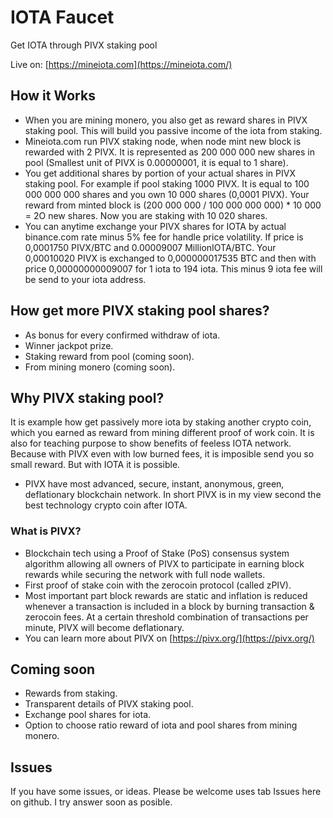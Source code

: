 # IOTA Faucet
Get IOTA through PIVX staking pool

Live on: [https://mineiota.com](https://mineiota.com/)

##  How it Works
* When you are mining monero, you also get as reward shares in PIVX staking pool. This will build you passive income of the iota from staking.
* Mineiota.com run PIVX staking node, when node mint new block is rewarded with 2 PIVX. It is represented as 200 000 000 new shares in pool (Smallest unit of PIVX is 0.00000001, it is equal to 1 share). 
* You get additional shares by portion of your actual shares in PIVX staking pool. For example if pool staking 1000 PIVX. It is equal to 100 000 000 000 shares and you own
10 000 shares (0,0001 PIVX). Your reward from minted block is (200 000 000 / 100 000 000 000) * 10 000 = 2O new shares. Now you are staking with 10 020 shares.
* You can anytime exchange your PIVX shares for IOTA by actual binance.com rate minus 5% fee for handle price volatility. If price is 0,0001750 PIVX/BTC and 0.00009007 MillionIOTA/BTC. Your 0,00010020 PIVX is exchanged to 0,000000017535 BTC and then with price 0,00000000009007 for 1 iota to 194 iota. This minus 9 iota fee will be send to your iota address.

##  How get more PIVX staking pool shares?
* As bonus for every confirmed withdraw of iota.
* Winner jackpot prize.
* Staking reward from pool (coming soon).
* From mining monero (coming soon).

##  Why PIVX staking pool?
It is example how get passively more iota by staking another crypto coin, which you earned as reward from mining different proof of work coin. It is also for teaching purpose to show benefits of feeless IOTA network. Because with PIVX even with low burned fees, it is imposible send you so small reward. But with IOTA it is possible.
* PIVX have most advanced, secure, instant, anonymous, green, deflationary blockchain network. In short PIVX is in my view second the best technology crypto coin after IOTA.

### What is PIVX?
* Blockchain tech using a Proof of Stake (PoS) consensus system algorithm allowing all owners of PIVX to participate in earning block rewards while securing the network with full node wallets.
* First proof of stake coin with the zerocoin protocol (called zPIV).
* Most important part block rewards are static and inflation is reduced whenever a transaction is included in a block by burning transaction & zerocoin fees. At a certain threshold combination of transactions per minute, PIVX will become deflationary.
* You can learn more about PIVX on [https://pivx.org/](https://pivx.org/)

## Coming soon
* Rewards from staking.
* Transparent details of PIVX staking pool.
* Exchange pool shares for iota.
* Option to choose ratio reward of iota and pool shares from mining monero.

## Issues
If you have some issues, or ideas. Please be welcome uses tab Issues here on github. I try answer soon as posible.


